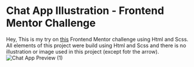 # Chat App Illustration - Frontend Mentor Challenge

Hey,
This is my try on [this]() Frontend Mentor challenge using Html and Scss.
All elements of this project were build using Html and Scss and there is no illustration or image used in this project (except fotr the arrow).![Chat App Preview (1)](https://user-images.githubusercontent.com/17798691/153431490-b310ca1a-920b-4a92-b2b3-5146ca7190e9.png)
